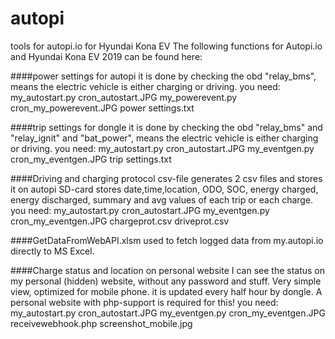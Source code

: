 # autopi
tools for autopi.io for Hyundai Kona EV
The following functions for Autopi.io and Hyundai Kona EV 2019 can be found here:


####power settings for autopi
it is done by checking the obd "relay_bms", means the electric vehicle is either charging or driving.
you need:
my_autostart.py
cron_autostart.JPG
my_powerevent.py
cron_my_powerevent.JPG
power settings.txt



####trip settings for dongle
it is done by checking the obd "relay_bms" and "relay_ignit" and "bat_power", means the electric vehicle is either charging or driving.
you need:
my_autostart.py
cron_autostart.JPG
my_eventgen.py
cron_my_eventgen.JPG
trip settings.txt



####Driving and charging protocol csv-file
generates 2 csv files and stores it on autopi SD-card
stores date,time,location, ODO, SOC, energy charged, energy discharged, summary and avg values of each trip or each charge.
you need:
my_autostart.py
cron_autostart.JPG
my_eventgen.py
cron_my_eventgen.JPG
chargeprot.csv
driveprot.csv



####GetDataFromWebAPI.xlsm
used to fetch logged data from my.autopi.io directly to MS Excel.



####Charge status and location on personal website
I can see the status on my personal (hidden) website, without any password and stuff. Very simple view, optimized for mobile phone.
it is updated every half hour by dongle. A personal website with php-support is required for this!
you need:
my_autostart.py
cron_autostart.JPG
my_eventgen.py
cron_my_eventgen.JPG
receivewebhook.php
screenshot_mobile.jpg
